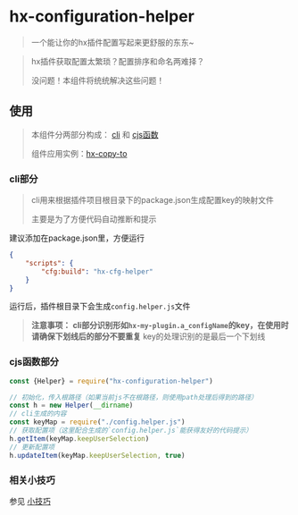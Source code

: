 # hx-configuration-helper

> 一个能让你的hx插件配置写起来更舒服的东东~

>
> hx插件获取配置太繁琐？配置排序和命名两难择？
>
> 没问题！本组件将统统解决这些问题！

## 使用

> 本组件分两部分构成： [cli](#cli部分) 和 [cjs函数](#cjs函数部分)
>
> 组件应用实例：[hx-copy-to](https://github.com/noah227/hx-copy-to)

### cli部分

> cli用来根据插件项目根目录下的package.json生成配置key的映射文件
>
> 主要是为了方便代码自动推断和提示

建议添加在package.json里，方便运行

```json
{
    "scripts": {
        "cfg:build": "hx-cfg-helper"
    }
}
```

运行后，插件根目录下会生成`config.helper.js`文件

> **注意事项：**
> **cli部分识别形如`hx-my-plugin.a_configName`的key，在使用时请确保下划线后的部分不要重复**
> key的处理识别的是最后一个下划线

### cjs函数部分

```js
const {Helper} = require("hx-configuration-helper")

// 初始化，传入根路径（如果当前js不在根路径，则使用path处理后得到的路径）
const h = new Helper(__dirname)
// cli生成的内容
const keyMap = require("./config.helper.js")
// 获取配置项（这里配合生成的`config.helper.js`能获得友好的代码提示）
h.getItem(keyMap.keepUserSelection)
// 更新配置项
h.updateItem(keyMap.keepUserSelection, true)
```

### 相关小技巧

参见 [小技巧](./skill.md) 


